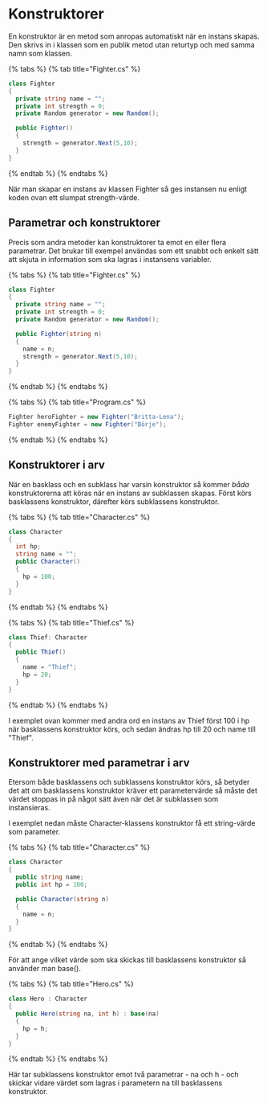 # Konstruktorer

En konstruktor är en metod som anropas automatiskt när en instans skapas. Den skrivs in i klassen som en publik metod utan returtyp och med samma namn som klassen.

{% tabs %}
{% tab title="Fighter.cs" %}
```csharp
class Fighter
{
  private string name = "";
  private int strength = 0;
  private Random generator = new Random();

  public Fighter()
  {
    strength = generator.Next(5,10);
  }
}
```
{% endtab %}
{% endtabs %}

När man skapar en instans av klassen Fighter så ges instansen nu enligt koden ovan ett slumpat strength-värde.

## Parametrar och konstruktorer

Precis som andra metoder kan konstruktorer ta emot en eller flera parametrar. Det brukar till exempel användas som ett snabbt och enkelt sätt att skjuta in information som ska lagras i instansens variabler.

{% tabs %}
{% tab title="Fighter.cs" %}
```csharp
class Fighter
{
  private string name = "";
  private int strength = 0;
  private Random generator = new Random();

  public Fighter(string n)
  {
    name = n;
    strength = generator.Next(5,10);
  }
}
```
{% endtab %}
{% endtabs %}

{% tabs %}
{% tab title="Program.cs" %}
```csharp
Fighter heroFighter = new Fighter("Britta-Lena");
Fighter enemyFighter = new Fighter("Börje");
```
{% endtab %}
{% endtabs %}

## Konstruktorer i arv

När en basklass och en subklass har varsin konstruktor så kommer _båda_ konstruktorerna att köras när en instans av subklassen skapas. Först körs basklassens konstruktor, därefter körs subklassens konstruktor.

{% tabs %}
{% tab title="Character.cs" %}
```csharp
class Character
{
  int hp;
  string name = "";
  public Character()
  {
    hp = 100;
  }
}
```
{% endtab %}
{% endtabs %}

{% tabs %}
{% tab title="Thief.cs" %}
```csharp
class Thief: Character
{
  public Thief()
  {
    name = "Thief";
    hp = 20;
  }
}
```
{% endtab %}
{% endtabs %}

I exemplet ovan kommer med andra ord en instans av Thief först 100 i hp när basklassens konstruktor körs, och sedan ändras hp till 20 och name till "Thief".

## Konstruktorer med parametrar i arv

Etersom både basklassens och subklassens konstruktor körs, så betyder det att om basklassens konstruktor kräver ett parametervärde så måste det värdet stoppas in på något sätt även när det är subklassen som instansieras.

I exemplet nedan måste Character-klassens konstruktor få ett string-värde som parameter.

{% tabs %}
{% tab title="Character.cs" %}
```csharp
class Character
{
  public string name;
  public int hp = 100;

  public Character(string n)
  {
    name = n;
  }
}
```
{% endtab %}
{% endtabs %}

För att ange vilket värde som ska skickas till basklassens konstruktor så använder man base().

{% tabs %}
{% tab title="Hero.cs" %}
```csharp
class Hero : Character
{
  public Hero(string na, int h) : base(na)
  {
    hp = h;
  }
}
```
{% endtab %}
{% endtabs %}

Här tar subklassens konstruktor emot två parametrar - na och h - och skickar vidare värdet som lagras i parametern na till basklassens konstruktor.
